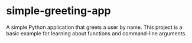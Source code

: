 # simple-greeting-app
A simple Python application that greets a user by name. This project is a basic example for learning about functions and command-line arguments.
